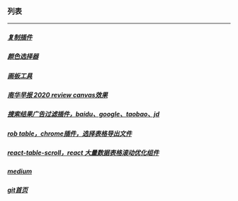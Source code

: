 ### 列表
***

##### [复制插件](https://17x.github.io/z-copy/)
##### [颜色选择器](https://17x.github.io/color-picker/)
##### [画板工具](https://github.com/17x/paint-board)
##### [南华早报 2020 review canvas效果](https://17x.github.io/canvas-effect-1)
##### [搜索结果广告过滤插件，baidu、google、taobao、jd](https://github.com/17x/filter-search-result)
##### [rob table，chrome插件，选择表格导出文件](https://github.com/17x/rob-table)
##### [react-table-scroll，react 大量数据表格滚动优化组件](https://www.npmjs.com/package/rc-table-s)
##### [medium](https://yahone-chow.medium.com/)
##### [*git首页*](https://github.com/17x/)